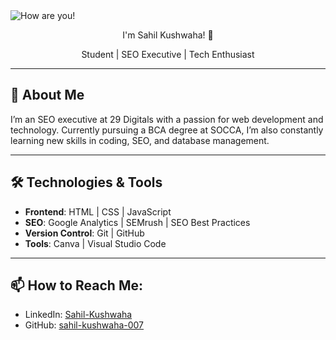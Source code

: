<img align="center" src="https://camo.githubusercontent.com/acaec050c43ee5449ee92f4b8060403c90abaed744f954a99a278791f3d0f9a8/68747470733a2f2f726561646d652d747970696e672d7376672e64656d6f6c61622e636f6d3f666f6e743d466972612b436f64652670617573653d3130303026636f6c6f723d4637433430342663656e7465723d74727565267643656e7465723d747275652677696474683d343335266c696e65733d4865792532432b4e6963652b746f2b6d6565742b796f7521" alt="How are you!">

<p align="center">I'm Sahil Kushwaha! 👋
</p>

<p align="center">
  <span class="typewriter">Student | SEO Executive | Tech Enthusiast</span>
</p>

---

## 🌟 About Me

I’m an SEO executive at 29 Digitals with a passion for web development and technology. Currently pursuing a BCA degree at SOCCA, I’m also constantly learning new skills in coding, SEO, and database management.

---

## 🛠 Technologies & Tools

- **Frontend**: HTML | CSS | JavaScript
- **SEO**: Google Analytics | SEMrush | SEO Best Practices
- **Version Control**: Git | GitHub
- **Tools**: Canva | Visual Studio Code

---

## 📫 How to Reach Me:

- LinkedIn: [Sahil-Kushwaha](www.linkedin.com/in/bhupesh-kushwaha)
- GitHub: [sahil-kushwaha-007](https://github.com/sahil-kushwaha-007)
